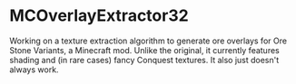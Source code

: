 # MCOverlayExtractor32
Working on a texture extraction algorithm to generate ore overlays for Ore Stone Variants, a Minecraft mod. Unlike the original, it currently features shading and (in rare cases) fancy Conquest textures. It also just doesn't always work.
